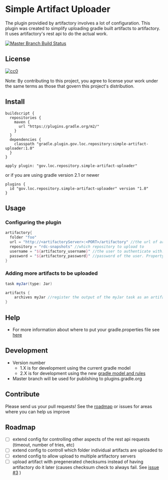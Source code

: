 # Simple Artifact Uploader
The plugin providied by artifactory involves a lot of configuration. This plugin was created to simplify uploading gradle built artifacts to artifactory. It uses artifactory's rest api to do the actual work.

[![Master Branch Build Status](https://travis-ci.org/LibraryOfCongress/simple-artifact-uploader.svg?branch=master)](https://travis-ci.org/LibraryOfCongress/simple-artifact-uploader)

## License
[![cc0](http://i.creativecommons.org/p/zero/1.0/88x31.png)](http://creativecommons.org/publicdomain/zero/1.0/)

Note: By contributing to this project, you agree to license your work under the
same terms as those that govern this project's distribution.

## Install
```
buildscript {
  repositories {
    maven {
      url "https://plugins.gradle.org/m2/"
    }
  }
  dependencies {
    classpath "gradle.plugin.gov.loc.repository:simple-artifact-uploader:1.0"
  }
}

apply plugin: "gov.loc.repository.simple-artifact-uploader"
```
or if you are using gradle version 2.1 or newer
```
plugins {
  id "gov.loc.repository.simple-artifact-uploader" version "1.0"
}
```

## Usage
### Configuring the plugin
``` groovy
artifactory{
  folder "foo"
  url = "http://<artifactoryServer>:<PORT>/artifactory" //the url of artifactory
  repository = "rdc-snapshots" //which repository to upload to
  username = "${artifactory_username}" //the user to authenticate with. Property should be located in your private gradle properties file
  password = "${artifactory_password}" //password of the user. Property should be located in your private gradle properties file 
}
```
### Adding more artifacts to be uploaded
``` groovy
task myJar(type: Jar)

artifacts {
    archives myJar //register the output of the myJar task as an artifact. All registered artifacts are automatically uploaded.
}
```

## Help
* For more information about where to put your gradle.properties file see [here](https://docs.gradle.org/current/userguide/build_environment.html#sec:gradle_configuration_properties)

## Development
* Version number
  * 1.X is for development using the current gradle model
  * 2.X is for development using the new [gradle model and rules](https://docs.gradle.org/2.13/userguide/pt06.html)
* Master branch will be used for publishing to plugins.gradle.org

## Contribute
Please send us your pull requests! See the [roadmap](#roadmap) or issues for areas where you can help us improve

## Roadmap
- [ ] extend config for controlling other aspects of the rest api requests (timeout, number of tries, etc)
- [ ] extend config to controll which folder individual artifacts are uploaded to
- [ ] extend config to allow upload to multiple artifactory servers
- [ ] upload artifact with pregenerated checksums instead of having artifactory do it later (causes checksum check to always fail. See [issue #3](https://github.com/LibraryOfCongress/simple-artifact-uploader/issues/3) ) 
